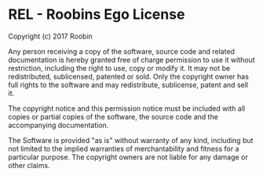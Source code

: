 # REL - Roobins Ego License

Copyright (c) 2017 Roobin

Any person receiving a copy of the software, source code and related documentation is hereby granted free of charge permission to use it without restriction, including the right to use, copy or modify it. It may not be redistributed, sublicensed, patented or sold. Only the copyright owner has full rights to the software and may redistribute, sublicense, patent and sell it.

The copyright notice and this permission notice must be included with all copies or partial copies of the software, the source code and the accompanying documentation.

The Software is provided "as is" without warranty of any kind, including but not limited to the implied warranties of merchantability and fitness for a particular purpose. The copyright owners are not liable for any damage or other claims. 
